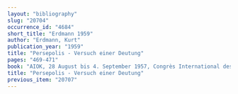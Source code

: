 ```yaml
---
layout: "bibliography"
slug: "20704"
occurrence_id: "4684"
short_title: "Erdmann 1959"
author: "Erdmann, Kurt"
publication_year: "1959"
title: "Persepolis - Versuch einer Deutung"
pages: "469-471"
book: "AIOK, 28 August bis 4. September 1957, Congrès International des Orientalistes (Wiesbaden)"
title: "Persepolis - Versuch einer Deutung"
previous_item: "20707"
---
```

